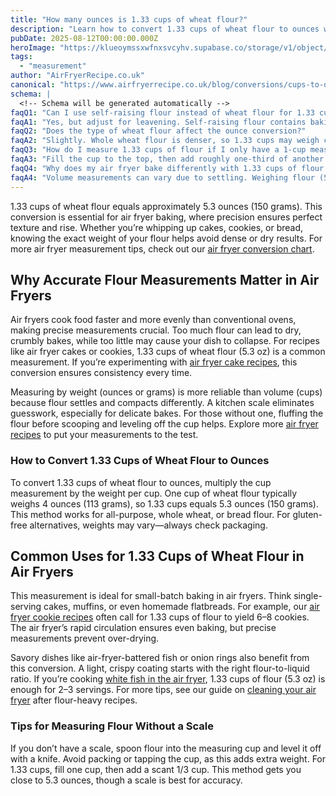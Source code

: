 ```yaml
---
title: "How many ounces is 1.33 cups of wheat flour?"
description: "Learn how to convert 1.33 cups of wheat flour to ounces with our easy guide—perfect for air fryer baking accuracy!"
pubDate: 2025-08-12T00:00:00.000Z
heroImage: "https://klueoymssxwfnxsvcyhv.supabase.co/storage/v1/object/public/Shmucket/how-many-ounces-is-1-33-cups-wheat-flour.webp"
tags:
  - "measurement"
author: "AirFryerRecipe.co.uk"
canonical: "https://www.airfryerrecipe.co.uk/blog/conversions/cups-to-ounces/how-many-ounces-is-1-33-cups-wheat-flour"
schema: |
  <!-- Schema will be generated automatically -->
faqQ1: "Can I use self-raising flour instead of wheat flour for 1.33 cups?"
faqA1: "Yes, but adjust for leavening. Self-raising flour contains baking powder, so reduce added raising agents in your recipe. The weight (5.3 oz) remains the same, but the texture may differ slightly."
faqQ2: "Does the type of wheat flour affect the ounce conversion?"
faqA2: "Slightly. Whole wheat flour is denser, so 1.33 cups may weigh closer to 5.6 oz. For precise results, check your flour’s packaging or use a scale."
faqQ3: "How do I measure 1.33 cups of flour if I only have a 1-cup measure?"
faqA3: "Fill the cup to the top, then add roughly one-third of another cup. For accuracy, use tablespoons (1.33 cups = 1 cup + 5 tbsp + 1 tsp)."
faqQ4: "Why does my air fryer bake differently with 1.33 cups of flour versus ounces?"
faqA4: "Volume measurements can vary due to settling. Weighing flour (5.3 oz) ensures consistency, especially in air fryers where even small imbalances affect cooking."
---
```

<p>1.33 cups of wheat flour equals approximately 5.3 ounces (150 grams). This conversion is essential for air fryer baking, where precision ensures perfect texture and rise. Whether you’re whipping up cakes, cookies, or bread, knowing the exact weight of your flour helps avoid dense or dry results. For more air fryer measurement tips, check out our <a href=https://www.airfryerrecipe.co.uk/air-fryer-conversion-chart>air fryer conversion chart</a>.</p>  

<h2>Why Accurate Flour Measurements Matter in Air Fryers</h2>  
<p>Air fryers cook food faster and more evenly than conventional ovens, making precise measurements crucial. Too much flour can lead to dry, crumbly bakes, while too little may cause your dish to collapse. For recipes like air fryer cakes or cookies, 1.33 cups of wheat flour (5.3 oz) is a common measurement. If you’re experimenting with <a href=https://www.airfryerrecipe.co.uk/recipe-category/cakes>air fryer cake recipes</a>, this conversion ensures consistency every time.</p>  

<p>Measuring by weight (ounces or grams) is more reliable than volume (cups) because flour settles and compacts differently. A kitchen scale eliminates guesswork, especially for delicate bakes. For those without one, fluffing the flour before scooping and leveling off the cup helps. Explore more <a href=https://www.airfryerrecipe.co.uk/recipes>air fryer recipes</a> to put your measurements to the test.</p>  

<h3>How to Convert 1.33 Cups of Wheat Flour to Ounces</h3>  
<p>To convert 1.33 cups of wheat flour to ounces, multiply the cup measurement by the weight per cup. One cup of wheat flour typically weighs 4 ounces (113 grams), so 1.33 cups equals 5.3 ounces (150 grams). This method works for all-purpose, whole wheat, or bread flour. For gluten-free alternatives, weights may vary—always check packaging.</p>  

<h2>Common Uses for 1.33 Cups of Wheat Flour in Air Fryers</h2>  
<p>This measurement is ideal for small-batch baking in air fryers. Think single-serving cakes, muffins, or even homemade flatbreads. For example, our <a href=https://www.airfryerrecipe.co.uk/recipe-category/cookies>air fryer cookie recipes</a> often call for 1.33 cups of flour to yield 6–8 cookies. The air fryer’s rapid circulation ensures even baking, but precise measurements prevent over-drying.</p>  

<p>Savory dishes like air-fryer-battered fish or onion rings also benefit from this conversion. A light, crispy coating starts with the right flour-to-liquid ratio. If you’re cooking <a href=https://www.airfryerrecipe.co.uk/recipe-category/white-fish>white fish in the air fryer</a>, 1.33 cups of flour (5.3 oz) is enough for 2–3 servings. For more tips, see our guide on <a href=https://www.airfryerrecipe.co.uk/air-fryer-cleaner>cleaning your air fryer</a> after flour-heavy recipes.</p>  

<h3>Tips for Measuring Flour Without a Scale</h3>  
<p>If you don’t have a scale, spoon flour into the measuring cup and level it off with a knife. Avoid packing or tapping the cup, as this adds extra weight. For 1.33 cups, fill one cup, then add a scant 1/3 cup. This method gets you close to 5.3 ounces, though a scale is best for accuracy.</p>
